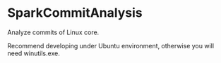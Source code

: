 # SparkCommitAnalysis

Analyze commits of Linux core.

Recommend developing under Ubuntu environment, otherwise you will need winutils.exe.


